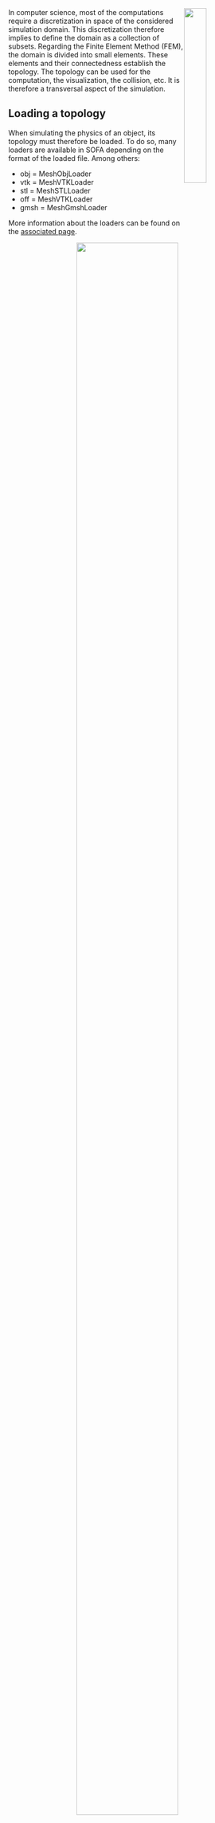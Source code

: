 <img src="https://www.sofa-framework.org/wp-content/uploads/2016/08/redHeart-alpha.png" style="width: 30%;float:right;"/>
In computer science, most of the computations require a discretization in space of the considered simulation domain. This discretization therefore implies to define the domain as a collection of subsets. Regarding the Finite Element Method (FEM), the domain is divided into small elements. These elements and their connectedness establish the topology. The topology can be used for the computation, the visualization, the collision, etc. It is therefore a transversal aspect of the simulation.



Loading a topology
------------------

When simulating the physics of an object, its topology must therefore be loaded. To do so, many loaders are available in SOFA depending on the format of the loaded file. Among others:

* obj = MeshObjLoader
* vtk = MeshVTKLoader
* stl = MeshSTLLoader
* off = MeshVTKLoader
* gmsh = MeshGmshLoader

More information about the loaders can be found on the [associated page](https://www.sofa-framework.org/community/doc/using-sofa/basic-components/loaders/).

<div style="text-align:center;width:50%;margin: 0 25% 0;">
<img src="https://www.sofa-framework.org/wp-content/uploads/2016/08/Topology-types.png" style="width: 90%;"/>
Fig. 1 - Elements of topology available in SOFA
</div>

**_Generic loading_**

As shown in Fig. 1, these loaders will load the different elements of the topology (if any), namely: the points, edges, triangles, quads, hexas and tetras. These elements need to be saved into a "Mesh" container. This container gathers all topological elements and stores all the information in vectors. If the topology is uploaded from an .obj file, the generic xml writing is:
```xml
    <MeshObjLoader name="ObjLoader" filename="path_to_my_mesh.obj" />
    <MechanicalObject name="StateVectors" src="@ObjLoader" />
    <Mesh name="TopologyContainer" src="@ObjLoader" />
```

Example: _examples/Components/topology/MeshTopology.scn_



**_Specific loading_**

However, if the targeted topology involves tetrahedra, it is possible to load it in a more explicit way:
```xml
    <MeshObjLoader name="ObjLoader" filename="path_to_my_mesh.obj" />
    <MechanicalObject name="StateVectors" src="@ObjLoader" />
    <TetrahedronSetTopologyContainer name="TetraTopologyContainer" src="@meshLoader" />
```

Thus, the loader give the tetrahedral information to the _TopologyContainer_. From this information, the rest of the topology can be recovered, namely the triangles (faces), edges and points.

Example: _examples/Demos/liver.scn_


**_Algorithms on the geometry_**

Once loaded, one may want to perform computations based on the geometry (e.g. _computeTriangleArea()_, _isPointInTetrahedron()_). _SetGeometryAlgorithms_ classes are already available in SOFA to access geometrical algorithms. One class is implemented per topological element. It allows for instance to know whether a specific position is (or not) within a tetrahedron, or to select all tetrahedra around one point. Thus, it exists:

* PointSetGeometryAlgorithms
* EdgeSetGeometryAlgorithms
* TriangleSetGeometryAlgorithms
* QuadSetGeometryAlgorithms
* TetrahedronSetGeometryAlgorithms
* HexahedronSetGeometryAlgorithms

The resulting xml file is:

```xml
    <MeshObjLoader name="ObjLoader" filename="path_to_my_mesh.obj" />
    <MechanicalObject name="StateVectors" src="@ObjLoader" />
    <TetrahedronSetTopologyContainer name="TetraTopologyContainer" src="@meshLoader" />
    <TetrahedronSetGeometryAlgorithms name="TetraAlgorithms" template="Vec3d" />
```


**_Inheritance_**

When a topology is loaded in a node of the graph, the child nodes will automatically inherit from the parent's topology.



Topological changes
-------------------

In some simulations, the topology may evolve. Elements could be removed, added or separated: this is dynamic topological changes. Some components in SOFA do support such topological changes. In a scene with a dynamic topology, two components are compulsory:

* a _SetTopologyModifier_: defines all the basic operations (add or remove tetrahedra) and their process
* and a _SetTopologyAlgorithms_: defines more specific algorithms (e.g. _subDivideTetrahedronsWithPlane()_, _InciseAlongEdge()_, etc.)

The The xml scene looks like:

```xml
    <MeshObjLoader name="ObjLoader" filename="path_to_my_mesh.obj" />
    <MechanicalObject name="StateVectors" src="@ObjLoader" />
    <TetrahedronSetTopologyContainer name="TetraTopologyContainer" src="@meshLoader" />
    <TetrahedronSetTopologyModifier   name="Modifier" />
    <TetrahedronSetTopologyAlgorithms name="TopoAlgo"   template="Vec3d" />
    <TetrahedronSetGeometryAlgorithms name="TetraAlgorithms" template="Vec3d" />

```

Then, the nature of the topological changes can either:

* be scheduled using a specific component: the TopologicalChangeProcessor (many examples are available in the folder _examples/Components/topology/TopologicalModifiers/_)
* or be developped for a specific need, e.g. simulating of cutting when a contact is detected. A class managing the topological change can be implemented using all functions implemented in the class _SetTopologyModifier_. Functions implementing standard removal or adding of elements are available in these modifiers. The class _TopologicalChangeManager_ is a good example.



Topology & Mappings
-------------------

**_Multi-model representation_**

One of the significant strength of SOFA is to allow several representation of a same object. For instance, an object can have a coarse triangular representation for the collision, a tetrahedral representation of the mechanics and a very detailed quad surface for the visualization. However, this means that these different representations must be linked one to another. This is the role of the [mappings](https://www.sofa-framework.org/community/doc/main-principles/mapping-mechanism/). When you run a simulation with such several representations, it assumes to load the different topologies in the scene.


**_From a topology to another_**

It is possible to go from one topological representation to another. Again, the [mappings](https://www.sofa-framework.org/community/doc/main-principles/mapping-mechanism/) make it possible. If one of the simulation node is modeling hexahedra, you can compute another model based on the same geometry with tetrahedra (based on the subdivision of hexahedra). The existing _TopologicalMappings_ are:

* Hexa2TetraTopologicalMapping
* Hexa2QuadTopologicalMapping
* Quad2TriangleTopologicalMapping
* Tetra2TriangleTopologicalMapping
* Triangle2EdgeTopologicalMapping


Finally, SOFA allows to select a subset of the topology using a _SubsetTopologicalMapping_. A part of the topology in the parent node can thus be selected to be used in a child node.

All examples are available in the folder _examples/Components/topology/_.